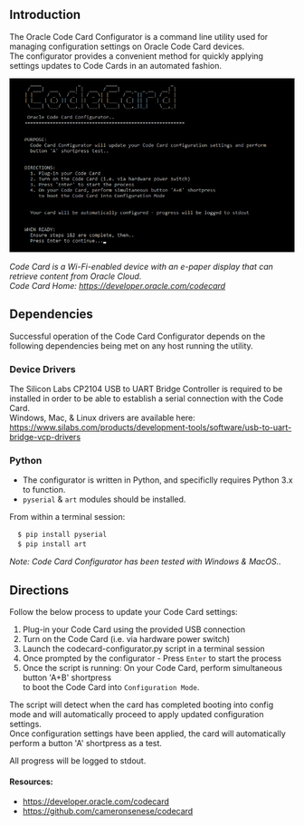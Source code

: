 ## Introduction

The Oracle Code Card Configurator is a command line utility used for managing configuration settings on Oracle Code Card devices.  
The configurator provides a convenient method for quickly applying settings updates to Code Cards in an automated fashion.

![alt text](images/code-card-configurator.png "Code Card Configurator Interactive UI")

*Code Card is a Wi-Fi-enabled device with an e-paper display that can retrieve content from Oracle Cloud.*  
*Code Card Home: https://developer.oracle.com/codecard*

## Dependencies

Successful operation of the Code Card Configurator depends on the following dependencies being met on any host running the utility.

### Device Drivers

The Silicon Labs CP2104 USB to UART Bridge Controller is required to be installed in order to be able to establish a serial connection with the Code Card.  
Windows, Mac, & Linux drivers are available here: https://www.silabs.com/products/development-tools/software/usb-to-uart-bridge-vcp-drivers

### Python

 - The configurator is written in Python, and specificlly requires Python 3.x to function.
 - `pyserial` & `art` modules should be installed.


From within a terminal session:

``` bash
  $ pip install pyserial
  $ pip install art

```

*Note: Code Card Configurator has been tested with Windows & MacOS..*

## Directions

Follow the below process to update your Code Card settings:

  1. Plug-in your Code Card using the provided USB connection
  2. Turn on the Code Card (i.e. via hardware power switch)
  3. Launch the codecard-configurator.py script in a terminal session
  4. Once prompted by the configurator - Press `Enter` to start the process
  5. Once the script is running: On your Code Card, perform simultaneous button 'A+B' shortpress  
     to boot the Code Card into `Configuration Mode`.

  The script will detect when the card has completed booting into config mode and will automatically proceed to apply updated configuration settings.  
  Once configuration settings have been applied, the card will automatically perform a button 'A' shortpress as a test.

  All progress will be logged to stdout.

#### Resources:

 - https://developer.oracle.com/codecard
 - https://github.com/cameronsenese/codecard
